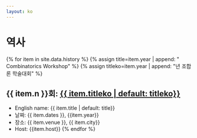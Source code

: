```yaml
---
layout: ko
---
```

# 역사

{% for item in site.data.history %}
{% assign title=item.year | append: " Combinatorics Workshop" %}
{% assign titleko=item.year | append: "년 조합론 학술대회" %}

## {{ item.n }}회: [{{ item.titleko | default: titleko}}]({{item.url}})
- English name: {{ item.title | default: title}}
- 날짜: {{ item.dates }}, {{item.year}}
- 장소: {{ item.venue }}, {{ item.city}}
- Host: {{item.host}}
{% endfor %}
